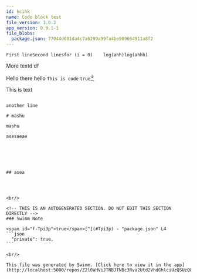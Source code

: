 ```yaml
---
id: kcihk
name: Code block test
file_version: 1.0.2
app_version: 0.9.1-1
file_blobs:
  package.json: 77044d081da4c7a6299a99fa4be909664911a8f2
---
```


```
First lineSecond linesfor (i = 0)    log(ahh)log(ahhh)
```

More textd df

Hello there hello `This is code` `true`[<sup id="Tpi3p">↓</sup>](#f-Tpi3p)

This is text

``````

another line

# mashu

mashu

asesaeae






## asea




<br/>

<!-- THIS IS AN AUTOGENERATED SECTION. DO NOT EDIT THIS SECTION DIRECTLY -->
### Swimm Note

<span id="f-Tpi3p">true</span>[^](#Tpi3p) - "package.json" L4
```json
  "private": true,
```

<br/>

This file was generated by Swimm. [Click here to view it in the app](http://localhost:5000/repos/Z2l0aHViJTNBJTNBc3Rva2Utd2VhdGhlciUzQSUzQUFkZGllQ29oZW4=/docs/kcihk).